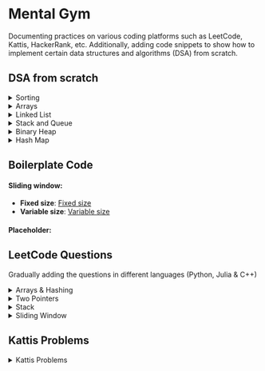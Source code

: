 # Mental Gym
Documenting practices on various coding platforms such as LeetCode, Kattis, HackerRank, etc. Additionally, adding code snippets to show how to implement certain data structures and algorithms (DSA) from scratch.

## DSA from scratch

<details>
  <summary>Sorting</summary>

| Category             | Algorithm         | Description                                                                 | Implementation Link                  |
|----------------------|-------------------|-----------------------------------------------------------------------------|--------------------------------------|
| Comparison-based     | Bubble Sort       | Simple comparison-based sorting                                             | [Bubble Sort](./src/dsa_from_scratch/sorting/bubble_sort.py) |
| Comparison-based     | Insertion Sort    | Builds the final sorted array one item at a time                            | [Insertion Sort](./src/dsa_from_scratch/sorting/insertion_sort.py) |
| Comparison-based     | Selection Sort    | Selects the smallest element from an unsorted list in each iteration and places that element at the beginning | [Selection Sort](./src/dsa_from_scratch/sorting/selection_sort.py) |
| Comparison-based     | Merge Sort        | Divides the array into halves, sorts them and merges them back together      | [Merge Sort](./src/dsa_from_scratch/sorting/merge_sort.py) |
| Comparison-based     | Quick Sort        | Divides the array into partitions and sorts them recursively                 | [Quick Sort](./src/dsa_from_scratch/sorting/quick_sort.py) |
| Comparison-based     | Random Quick Sort | Uses a random pivot to divide the array into partitions and sorts them recursively | [Random Quick Sort](./src/dsa_from_scratch/sorting/random_quick_sort.py) |
| Non-comparison-based | Bucket Sort       | Distributes elements into buckets and sorts each bucket individually         | [Bucket Sort](./src/dsa_from_scratch/sorting/bucket_sort.py) |
| Non-comparison-based | Counting Sort     | Counts the number of objects having distinct key values and uses arithmetic to determine the positions of each key | [Counting Sort](./src/dsa_from_scratch/sorting/counting_sort.py) |
| Non-comparison-based | Radix Sort        | Sorts numbers by processing individual digits                               | [Radix Sort](./src/dsa_from_scratch/sorting/radix_sort.py) |

</details>


<details>
  <summary>Arrays</summary>
  
  [Common Operations for Array](./src/dsa_from_scratch/arrays/common_operations.py)

</details>



<details>
  <summary>Linked List</summary>

  [Singly Linked List](./src/dsa_from_scratch/list_adt/singly_linked_list.py)
  
  [Doubly Linked List](./src/dsa_from_scratch/list_adt/doubly_linked_list.py)
  
</details>

<details>
  <summary>Stack and Queue</summary>

  [Stack using Linked List](./src/dsa_from_scratch/list_adt/stack_linked_list.py)

  [Stack using Array](./src/dsa_from_scratch/list_adt/stack_array.py)

  [Queue using Linked List](./src/dsa_from_scratch/list_adt/queue_linked_list.py)

  [Queue using Array](./src/dsa_from_scratch/list_adt/queue_array.py)

  [Deque using Linked List](./src/dsa_from_scratch/list_adt/deque_linked_list.py)

  [Deque using Array](./src/dsa_from_scratch/list_adt/deque_array.py)
  
</details>

<details>
  <summary>Binary Heap</summary>

  [Basic heap properties](./src/dsa_from_scratch/heap/heap_properties.py)

  [Heap implementation](./src/dsa_from_scratch/heap/heap_implementation.py)
  
</details>


<details>
  <summary>Hash Map</summary>

  [Common Operations](./src/dsa_from_scratch/hash_map/common_operations.py)

  [Creating HashMap using Array](./src/dsa_from_scratch/hash_map/array_hash_map.py)

  [Open Addressing](./src/dsa_from_scratch/hash_map/open_addressing.py)

  [Separate Chaining](./src/dsa_from_scratch/hash_map/separate_chaining.py)
  
</details>

## Boilerplate Code

#### Sliding window:
- **Fixed size**: [Fixed size](./src/boilerplate/sliding_window_fixed.py)
- **Variable size**: [Variable size](./src/boilerplate/sliding_window_variable.py)

#### Placeholder:


## LeetCode Questions
Gradually adding the questions in different languages (Python, Julia & C++)


<details>
  <summary>Arrays & Hashing</summary>

| Question                | Description                                                                 | Difficulty | Type            | Solution |
|-------------------------|-----------------------------------------------------------------------------|------------|-----------------|----------|
| 1. Two Sum              | Find two indices in a vector such that the numbers add up to a target value | Easy       | Arrays, Hashing | <a href="/src/leetcode/twoSum.jl"><img src="/imgs/unnamed.png" alt="two sum" width="40" height="40"></a> |
| 242. IsAnagram          | Determine if two strings are anagrams of each other                         | Easy       | Hashing         | <a href="/src/leetcode/isAnagram.jl"><img src="/imgs/unnamed.png" alt="is anagram" width="40" height="40"></a>|
| 217. Contains Duplicate | Check if a vector contains any duplicates                                   | Easy       | Arrays, Hashing | <a href="/src/leetcode/containsDuplicate.jl"><img src="/imgs/unnamed.png" alt="contains duplicate" width="40" height="40"></a> |
| 128. Longest Consecutive Sequence | Find the length of the longest consecutive elements sequence | Medium | Arrays, Hashing | <a href="/src/leetcode/LongestConsecutive.jl"><img src="/imgs/unnamed.png" alt="longest consecutive sequence" width="40" height="40"></a> |
| 271. Encode and Decode Strings | Encode a list of strings to a single string and decode it back to the list | Medium | Arrays, String Manipulation | <a href="/src/leetcode/EncodeDecodeString.jl"><img src="/imgs/unnamed.png" alt="encode decode string" width="40" height="40"></a> |
| 49. Group Anagrams           | Group strings into anagrams                                                 | Medium     | Hashing, Sorting| <a href="/src/leetcode/groupAnagrams.jl"><img src="/imgs/unnamed.png" alt="group anagrams" width="40" height="40"></a> |
| 219. Close Duplicates        | Check if a vector contains duplicates within a given range                  | Easy       | Sliding Window  | <a href="/src/leetcode/closeDuplicates.jl"><img src="/imgs/unnamed.png" alt="close duplicates" width="40" height="40"></a> |
| 1343. NumOfSubarrays         | Count subarrays with average greater than or equal to a threshold           | Medium     | Sliding Window  | <a href="/src/leetcode/numOfSubarrays.jl"><img src="/imgs/unnamed.png" alt="num of subarrays" width="40" height="40"></a> |

</details>

<details>
  <summary>Two Pointers</summary>

| Question                     | Description                                                                 | Difficulty | Type            | Solution |
|------------------------------|-----------------------------------------------------------------------------|------------|-----------------|----------|
| 125. Valid Palindrome        | Determine if a string is a palindrome, considering only alphanumeric characters and ignoring cases | Easy | Two Pointers | <a href="/src/leetcode/isPalindrome.jl"><img src="/imgs/unnamed.png" alt="is palindrome" width="40" height="40"></a> |
| 15. Three Sum                | Find all unique triplets in the array which gives the sum of zero           | Medium     | Two Pointers    | <a href="/src/leetcode/threeSum.jl"><img src="/imgs/unnamed.png" alt="three sum" width="40" height="40"></a> |
| 11. Container With Most Water| Find two lines that together with the x-axis form a container, such that the container contains the most water | Medium | Two Pointers | <a href="/src/leetcode/MaxArea.jl"><img src="/imgs/unnamed.png" alt="container with most water" width="40" height="40"></a> |

</details>

<details>
  <summary>Stack</summary>

| Question                | Description                                                                 | Difficulty | Type            | Solution |
|-------------------------|-----------------------------------------------------------------------------|------------|-----------------|----------|
| 20. Valid Parenthesis   | Determine if the input string has valid parentheses                         | Easy       | Stack           | <a href="/src/leetcode/ValidParenthesis.jl"><img src="/imgs/unnamed.png" alt="valid parenthesis" width="40" height="40"></a> |

</details>

<details>
  <summary>Sliding Window</summary>

| Question                                | Description                                                                 | Difficulty | Type            | Solution |
|-----------------------------------------|-----------------------------------------------------------------------------|------------|-----------------|----------|
| 121. Best Time to Buy and Sell Stock    | Find the maximum profit you can achieve from one transaction                | Easy       | Sliding Window  | <a href="/src/leetcode/MaxProfit.jl"><img src="/imgs/unnamed.png" alt="best time to buy and sell stock" width="40" height="40"></a> |
| 3. Longest Substring Without Repeating Characters | Find the length of the longest substring without repeating characters | Medium     | Sliding Window  | <a href="/src/leetcode/longestSubstringWithoutRepeatingCharacters.jl"><img src="/imgs/unnamed.png" alt="longest substring without repeating characters" width="40" height="40"></a> |
| 424. Longest Repeating Character Replacement | Find the length of the longest substring containing the same letter you can get after performing k replacements | Medium     | Sliding Window  | <a href="/src/leetcode/longestRepeatingCharacterReplacement.jl"><img src="/imgs/unnamed.png" alt="longest repeating character replacement" width="40" height="40"></a> |
| 76. Minimum Window Substring            | Find the minimum window substring of `s` such that every character in `t` is included | Hard       | Sliding Window  | <a href="/src/leetcode/MinWindow.jl"><img src="/imgs/unnamed.png" alt="minimum window substring" width="40" height="40"></a> |

</details>


## Kattis Problems

<details>
  <summary>Kattis Problems</summary>

| Problem ID     | Description                                      | Difficulty | Type                   | Solution                                                                                                      |
|----------------|--------------------------------------------------|------------|------------------------|---------------------------------------------------------------------------------------------------------------|
| hip hip        | Print "Hipp hipp hurra!" 20 times                | Easy       | Easy Coding Challenges | [<img src="/imgs/python-programming-language.webp" alt="hip hip" width="50">](/src/kattis/hip_hip.py)         |
| storafmaeli    | Check if it's anniversary                        | Easy       | Easy Coding Challenges | [<img src="/imgs/python-programming-language.webp" alt="storafmaeli" width="50">](/src/kattis/storafmaeli.py) |
| fyrirtækjanafn | Filter out consonants from input                 | Easy       | Easy Coding Challenges | [<img src="/imgs/python-programming-language.webp" alt="fyrirtækjanafn" width="50">](/src/kattis/fyrirtækjanafn.py) |
| peningar       | Calculate values accumulated from circular cells | Easy       | Easy Coding Challenges | [<img src="/imgs/python-programming-language.webp" alt="peningar" width="50">](/src/kattis/peningar.py)       |
| framvindustika | Print progress bar and %                         | Medium     | Easy Coding Challenges | [<img src="/imgs/python-programming-language.webp" alt="framvindustika" width="50">](/src/kattis/framvindustika.py) |
| message        | Extract letters from nested list to form a message| Easy       | Easy Coding Challenges | [<img src="/imgs/python-programming-language.webp" alt="message" width="50">](/src/kattis/message.py)         |
| bidendalausbid | Calculate waited time in minutes                 | Easy       | Easy Coding Challenges | [<img src="/imgs/python-programming-language.webp" alt="bidendalausbid" width="50">](/src/kattis/bidendalausbid.py) |
| hlaupafmaeli   | Check birthday for leap year                     | Medium     | Easy Coding Challenges | [<img src="/imgs/python-programming-language.webp" alt="hlaupafmaeli" width="50">](/src/kattis/hlaupafmaeli.py) |
| lidaskipting2  | Find min and max number of competitive teams that can be formed | Easy | Easy Coding Challenges | [<img src="/imgs/python-programming-language.webp" alt="lidaskipting2" width="50">](/src/kattis/lidaskipting2.py) |
| fleytitala     | Find min and max number of competitive teams that can be formed | Medium | Easy Coding Challenges | [<img src="/imgs/python-programming-language.webp" alt="fleytitala" width="50">](/src/kattis/fleytitala.py)   |
| subaruba       | Ubbi dubbi game                                  | Medium     | Array | [<img src="/imgs/python-programming-language.webp" alt="subaruba" width="50">](/src/kattis/subaruba.py)       |
| gangur         | Count passing pairs of people                    | Easy       | Array | [<img src="/imgs/python-programming-language.webp" alt="gangur" width="50">](/src/kattis/gangur.py)           |
| taktsvedjur    | Calculate scores with multipliers                | Easy       | Array | [<img src="/imgs/python-programming-language.webp" alt="taktsvedjur" width="50">](/src/kattis/taktsvedjur.py) |

</details>